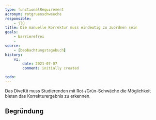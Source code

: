 ```yaml
---
type: functionalRequirement
acronym: rotgruenschwaeche
responsible: 
    - jlü
title: Die manuelle Korrektur muss eindeutig zu zuordnen sein
goals: 
    - barrierefrei
    -
source:
    - [beobachtungstagebuch]
history:
    v1:
        date: 2021-07-07
        comment: initially created

todo: 
---
```


Das DiveKit muss Studierenden mit Rot-/Grün-Schwäche die Möglichkeit bieten das Korrekturergebnis zu erkennen. 


## Begründung
